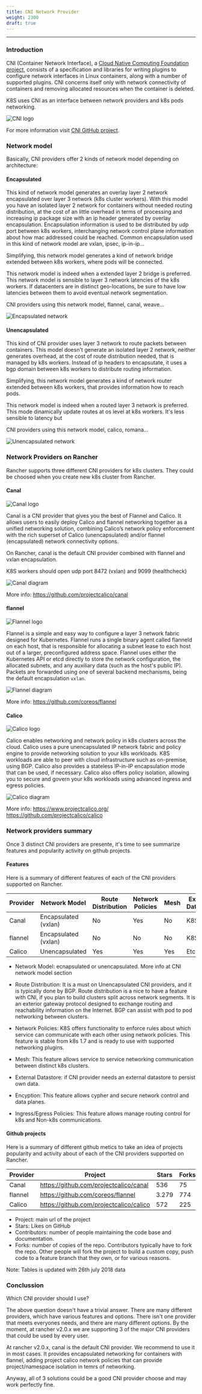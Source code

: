 ```yaml
---
title: CNI Network Provider
weight: 2300
draft: true
---
```


--- 

### Introduction

CNI (Container Network Interface), a [Cloud Native Computing Foundation project](https://cncf.io/), consists of a specification and libraries for writing plugins to configure network interfaces in Linux containers, along with a number of supported plugins. CNI concerns itself only with network connectivity of containers and removing allocated resources when the container is deleted.

K8S uses CNI as an interface between network providers and k8s pods networking.

<img src="img/cni-logo.png" alt="CNI logo">

For more information visit [CNI GitHub project](https://github.com/containernetworking/cni). 


### Network model

Basically, CNI providers offer 2 kinds of network model depending on architecture:

#### Encapsulated 

This kind of network model generates an overlay layer 2 network encapsulated over layer 3 network (k8s cluster workers). With this model you have an isolated layer 2 network for containers without needed routing distribution, at the cost of an little overhead in terms of processing and increasing ip package size with an ip header generated by overlay encapsulation. Encapsulation information is used to be distributed by udp port between k8s workers, interchanging network control plane information about how mac addressed could be reached. Common encapsulation used in this kind of network model are vxlan, ipsec, ip-in-ip...

Simplifying, this network model generates a kind of network bridge extended between k8s workers, where pods will be connected.

This network model is indeed when a extended layer 2 bridge is preferred. This network model is sensible to layer 3 network latencies of the k8s workers. If datacenters are in distinct geo-locations, be sure to have low latencies between them to avoid eventual network segmentation. 

CNI providers using this network model, flannel, canal, weave...

<img src="img/encapsulated-network.svg" alt="Encapsulated network">

#### Unencapsulated 

This kind of CNI provider uses layer 3 network to route packets between containers. This model doesn't generate an isolated layer 2 network, neither generates overhead, at the cost of route distribution needed, that is managed by k8s workers. Instead of ip headers to encapsutate, it uses a bgp domain between k8s workers to distribute routing information. 

Simplifying, this network model generates a kind of network router extended between k8s workers, that provides information how to reach pods.

This network model is indeed when a routed layer 3 network is preferred. This mode dinamically update routes at os level at k8s workers. It's less sensible to latency but 

CNI providers using this network model, calico, romana...

<img src="img/unencapsulated-network.svg" alt="Unencapsulated network">

### Network Providers on Rancher

Rancher supports three different CNI providers for k8s clusters. They could be choosed when you create new k8s cluster from Rancher. 

#### Canal

<img src="img/canal-logo.png" alt="Canal logo">

Canal is a CNI provider that gives you the best of Flannel and Calico. It allows users to easily deploy Calico and flannel networking together as a unified networking solution, combining Calico’s network policy enforcement with the rich superset of Calico (unencapsulated) and/or flannel (encapsulated) network connectivity options. 

On Rancher, canal is the default CNI provider combined with flannel and vxlan encapsulation. 

K8S workers should open udp port 8472 (vxlan) and 9099 (healthcheck)

<img src="img/canal-diagram.png" alt="Canal diagram">

More info:
https://github.com/projectcalico/canal


#### flannel

<img src="img/flannel-logo.png" alt="Flannel logo">

Flannel is a simple and easy way to configure a layer 3 network fabric designed for Kubernetes. Flannel runs a single binary agent called flanneld on each host, that is responsible for allocating a subnet lease to each host out of a larger, preconfigured address space. Flannel uses either the Kubernetes API or etcd directly to store the network configuration, the allocated subnets, and any auxiliary data (such as the host's public IP). Packets are forwarded using one of several backend mechanisms, being the default encapsulation `vxlan`.

<img src="img/flannel-diagram.png" alt="Flannel diagram">

More info:
https://github.com/coreos/flannel

#### Calico 

<img src="img/calico-logo.png" alt="Calico logo">

Calico enables networking and network policy in k8s clusters across the cloud. Calico uses a pure unencapsulated IP network fabric and policy engine to provide networking solution to your k8s workloads. K8S workloads are able to peer with cloud infrastructure such as on-premise, using BGP.
Calico also provides a stateless IP-in-IP encapsulation mode that can be used, if necessary. 
Calico also offers policy isolation, allowing you to secure and govern your k8s workloads using advanced ingress and egress policies. 

<img src="img/calico-diagram.svg" alt="Calico diagram">

More info:
https://www.projectcalico.org/
https://github.com/projectcalico/calico


### Network providers summary 

Once 3 distinct CNI providers are presente, it's time to see summarize features and popularity activity on github projects.

#### Features

Here is a summary of different features of each of the CNI providers supported on Rancher.

| Provider | Network Model | Route Distribution | Network Policies | Mesh | External Datastore | Encryption | Ingress/Egress Policies | Commercial Support |
| ---- | ---- | ---- | ---- | ---- | ---- | ---- | ---- | ---- |
| Canal | Encapsulated (vxlan) | No | Yes | No | K8S api | No | Yes | No |
| flannel | Encapsulated (vxlan) | No | No | No | K8S api | No | No | No |
| Calico | Unencapsulated | Yes | Yes | Yes | Etcd | Yes | Yes | Yes |


- Network Model: ecnapsulated or unencapsulated. More info at CNI network model section

- Route Distribution: It is a must on Unencapsulated CNI providers, and it is typically done by BGP. Route distribution is a nice to have a feature with CNI, if you plan to build clusters split across network segments. It is an exterior gateway protocol designed to exchange routing and reachability information on the Internet. BGP can assist with pod to pod networking between clusters.

- Network Policies: K8S offers functionality to enforce rules about which service can communicate with each other using network policies. This feature is stable from k8s 1.7 and is ready to use with supported networking plugins. 

- Mesh: This feature allows service to service networking communication between distinct k8s clusters. 

- External Datastore: if CNI provider needs an external datastore to persist own data.

- Encyption: This feature allows cypher and secure network control and data planes.

- Ingress/Egress Policies: This feature allows manage routing control for k8s and Non-k8s communications.

#### Github projects

Here is a summary of different github metics to take an idea of projects popularity and activity about of each of the CNI providers supported on Rancher.

| Provider | Project | Stars | Forks | Contributors |
| ---- | ---- | ---- | ---- | ---- |
| Canal | https://github.com/projectcalico/canal | 536 | 75 | 19 |
| flannel | https://github.com/coreos/flannel | 3.279 | 774 | 107 |
| Calico | https://github.com/projectcalico/calico | 572 | 225 | 82 |

- Project: main url of the project
- Stars: Likes on GitHub
- Contributors: number of people maintaining the code base and documentation. 
- Forks: number of copies of the repo. Contributors typically have to fork the repo. Other people will fork the project to build a custom copy, push code to a feature branch that they own, or for various reasons.

Note: Tables is updated with 26th july 2018 data

### Conclussion

Which CNI provider should I use?

The above question doesn't have a trivial answer. There are many different providers, which have various features and options. There isn't one provider that meets everyones needs, and there are many different options. By the moment, at rancher v2.0.x we are supporting 3 of the major CNI providers that could be used by every user.

At rancher v2.0.x, canal is the default CNI provider. We recommend to use it in most cases. It provides encapsulated networking for containers with flannel, adding project calico network policies that can provide project/namespace isolation in temrs of networking. 

Anyway, all of 3 solutions could be a good CNI provider choose and may work perfectly fine. 






